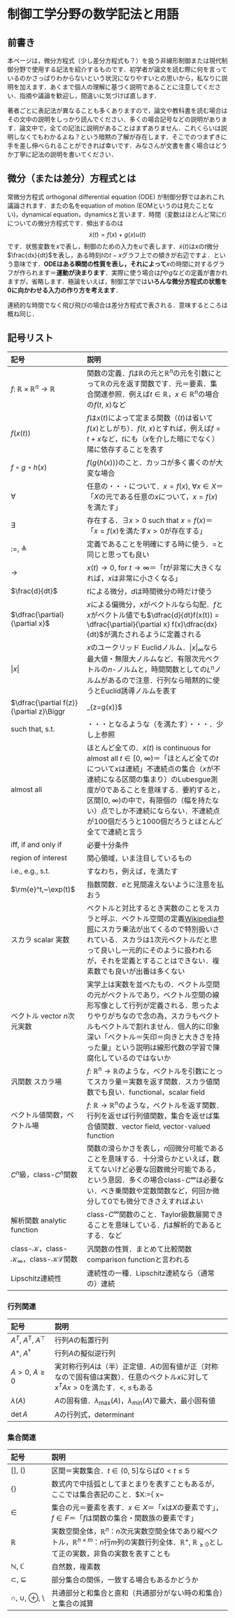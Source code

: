 # 制御工学分野の数学記法と用語

## 前書き

本ページは，微分方程式（少し差分方程式も？）を扱う非線形制御または現代制御分野で使用する記法を紹介するものです．初学者が論文を読む際に何を言っているのかさっぱりわからないという状況になりやすいとの思いから，私なりに説明を加えます．あくまで個人の理解に基づく説明であることに注意してください．指摘や議論を歓迎し，間違いに気づけば直します．

著者ごとに表記法が異なることも多くありますので，論文や教科書を読む場合はその文中の説明をしっかり読んでください．多くの場合記号などの説明があります．論文中で，全ての記法に説明があることはまずありません．これくらいは説明しなくてもわかるよね？という暗黙の了解が存在します．そこでのつまずきに手を差し伸べられることができれば幸いです．みなさんが文書を書く場合はどうか丁寧に記法の説明を書いてください．

## 微分（または差分）方程式とは

常微分方程式 orthogonal differential equation (ODE) が制御分野ではあれこれ議論されます．またの名をequation of motion (EOMというのは見たことない)，dynamical equation，dynamicsと言います．時間（変数はほとんど常に$t$）についての微分方程式です．頻出するのは
$$
\dot{x}(t) = f(x) + g(x) u(t)
$$
です．状態変数を$x$で表し，制御のための入力を$u$で表します．$\dot{x}(t)$は$x$の$t$微分$\frac{dx}{dt}$を表し，ある時刻$t$の$t-x$グラフ上での傾きが右辺ですよ．という意味です．**ODEはある瞬間の性質を表し，それによって**$x$の時間に対するグラフが作られます＝**運動が決まります**．実際に使う場合は$f$や$g$などの定義が書かれますが，省略します．極論をいえば，制御工学では**いろんな微分方程式の状態を0に向かわせる入力の作り方を考えます**．

連続的な時間でなく飛び飛びの場合は差分方程式で表される．意味するところは概ね同じ．

## 記号リスト

|  記号  |  説明  |
| :---- | :---- |
| $f:~\mathbb{R}\times \mathbb{R}^n\to \mathbb{R}$ | 関数の定義．$f$は$\mathbb{R}$の元と$\mathbb{R}^n$の元を引数にとって$\mathbb{R}$の元を返す関数です．元＝要素．集合関連参照．例えば$t\in\mathbb{R}$，$x\in\mathbb{R}^n$の場合の$f(t,~x)$など |
| $f(x(t))$ | $f$は$x(t)$によって定まる関数（$(t)$は省いて$f(x)$としがち）．$f(t,~x)$とすれば，例えば$f=t+x$など，$t$にも（$x$を介した暗にでなく）陽に依存することを表す |
| $f\circ g\circ h(x)$ | $f(g(h(x)))$のこと．カッコが多く書くのが大変な場合 |
| $\forall$ | 任意の・・・について．$x=f(x),~\forall x \in X$＝「$X$の元である任意の$x$について，$x=f(x)$を満たす」 |
| $\exists$ | 存在する．$\exists x>0$ such that $x=f(x)$＝「$x=f(x)$を満たす$x>0$が存在する」 |
| $:=,~\triangleq$ | 定義であることを明確にする時に使う．$=$と同じと思っても良い |
| $\to$ | $x(t)\to 0$, for $t\to \infty$＝「$t$が非常に大きくなれば，$x$は非常に小さくなる」 |
| $\frac{d}{dt}$ | $t$による微分，$d$は時間微分の時だけ使う |
| $\dfrac{\partial}{\partial x}$ | $x$による偏微分，$x$がベクトルなら勾配．$f$と$x$がベクトル値でも$\dfrac{d}{dt}f(x(t)) = \dfrac{\partial}{\partial x} f(x)\dfrac{dx}{dt}$が満たされるように定義される |
| $\| x\|$ | $x$のユークリッド Euclidノルム．$\| x\|_\infty$なら最大値・無限大ノルムなど．有限次元ベクトルの$n$-ノルムと，時間関数としての$L^n$ノルムがあるので注意．行列なら暗黙的に使うとEuclid誘導ノルムを表す |
| $\dfrac{\partial f(z)}{\partial z}\Biggr|_{z=g(x)}$ | $f(z)$の微分してから$z=g(x)$を代入してください |
| such that, s.t. | ・・・となるような（を満たす）・・・．少し上参照 |
| almost all | ほとんど全ての．$x(t)$ is continuous for almost all $t\in [0,~ \infty )$＝「ほとんど全ての$t$について$x$は連続」不連続点の集合（$x$が不連続になる区間の集まり）のLubesgue測度が0であることを意味する．要約すると，区間$[0,~ \infty )$の中で，有限個の（幅を持たない）点でしか不連続にならない．不連続点が100個だろうと1000個だろうとほとんど全てで連続と言う |
| iff, if and only if | 必要十分条件 |
| region of interest | 関心領域，いま注目しているもの |
| i.e., e.g., s.t. | すなわち，例えば，を満たす |
| $\rm{e}^t,~\exp(t)$ | 指数関数．$e$と見間違えないように注意を払おう |
| スカラ scalar 実数 | ベクトルと対比するとき実数のことをスカラと呼ぶ．ベクトル空間の定義[Wikipedia参照](https://ja.wikipedia.org/wiki/ベクトル空間)にスカラ乗法が出てくるので特別扱いされている．スカラは1次元ベクトルだと思って良いし一元的にそのように扱われるが，それを定義とすることはできない．複素数でも良いが出番は多くない |
| ベクトル vector $n$次元実数 | 実学上は実数を並べたもの．ベクトル空間の元がベクトルであり，ベクトル空間の線形写像として行列が定義される．思ったよりやりがちなので念の為，スカラもベクトルもベクトルで割れません．個人的に印象深い「ベクトル＝矢印＝向きと大きさを持った量」という説明は線形代数の学習で陳腐化しているのではないか |
| 汎関数 スカラ場 | $f:~\mathbb{R}^n\to \mathbb{R}$のような，ベクトルを引数にとってスカラ量＝実数を返す関数．スカラ値関数でも良い．functional，scalar field |
| ベクトル値関数，ベクトル場 | $f:~\mathbb{R}\to \mathbb{R}^n$のような，ベクトルを返す関数．行列を返せば行列値関数，集合を返せば集合値関数．vector field, vector-valued function |
| $C^n$級，class-$C^n$関数 | 関数の滑らかさを表し，$n$回微分可能であることを意味する．十分滑らかといえば，数えてないけど必要な回数微分可能である，という意図．多くの場合class-$C^\infty$は必要ない．べき乗関数や定数関数など，何回か微分して0でも微分できさえすればよい |
| 解析関数 analytic function | class-$C^\infty$関数のこと．Taylor級数展開できることを意味している．$f$は解析的であるとする．など |
| class-$\mathcal{K}$，class-$\mathcal{K}_\infty$，class-$\mathcal{KL}$関数 | 汎関数の性質．まとめて比較関数 comparison functionと言われる |
| Lipschitz連続性 | 連続性の一種．Lipschitz連続なら（通常の）連続 |

### 行列関連

|  記号  |  説明  |
| :---- | :---- |
| $A^T,~A^\mathrm{T},~A^\top$ | 行列$A$の転置行列 |
| $A^+,~A^\dagger$ | 行列$A$の擬似逆行列 |
| $A>0,~A \geq 0$ | 実対称行列$A$は（半）正定値．$A$の固有値が正（対称なので固有値は実数）．任意のベクトル$x$に対して$x^T Ax>0$を満たす．$<,~\leq$もある |
| $\lambda (A)$ | $A$の固有値．$\lambda_{\max} (A)$，$\lambda_{\min} (A)$で最大，最小固有値 |
| $\det A$ | $A$の行列式，determinant |

### 集合関連

|  記号  |  説明  |
| :---- | :---- |
| $[],~()$ | 区間＝実数集合．$t \in (0,~5]$ならば$0< t\leq 5$ |
| $\{ \}$ | 数式内で中括弧としてまとまりを表すこともあるが，ここでは集合表記のこと．$X:=\{ x~|~0 < x\leq 5\}$とすれば，0より大きく5以下の実数の集まりを表す．$|$の右側を満たす左側を集めたもの |
| $\in$ | 集合の元＝要素を表す．$x\in X$＝「$x$は$X$の要素です」，$f\in F$＝「$f$は関数の集合・関数族の要素です」 |
| $\mathbb{R}$ | 実数空間全体，$\mathbb{R}^n$：$n$次元実数空間全体であり縦ベクトル，$\mathbb{R}^{n\times m}$：$n$行$m$列の実数行列全体．$\mathbb{R}^+,~\mathbb{R}_{\geq 0}$として正の実数，非負の実数を表すことも |
| $\mathbb{N},~\mathbb{C}$ | 自然数，複素数 |
| $\subset,~\subseteq$ | 部分集合の関係，一致する場合もあるかどうか |
| $\cap,~\cup,~\oplus,~\setminus$ | 共通部分と和集合と直和（共通部分がない時の和集合）と集合の減算 |
